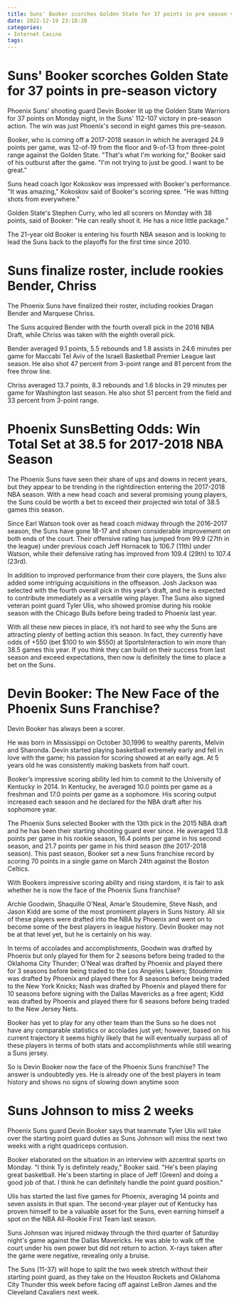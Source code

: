 ```yaml
---
title: Suns' Booker scorches Golden State for 37 points in pre season victory 
date: 2022-12-19 23:18:20
categories:
- Internet Casino
tags:
---
```



#  Suns' Booker scorches Golden State for 37 points in pre-season victory 

Phoenix Suns' shooting guard Devin Booker lit up the Golden State Warriors for 37 points on Monday night, in the Suns' 112-107 victory in pre-season action. The win was just Phoenix's second in eight games this pre-season.

Booker, who is coming off a 2017-2018 season in which he averaged 24.9 points per game, was 12-of-19 from the floor and 9-of-13 from three-point range against the Golden State. "That's what I'm working for," Booker said of his outburst after the game. "I'm not trying to just be good. I want to be great."

 Suns head coach Igor Kokoskov was impressed with Booker's performance. "It was amazing," Kokoskov said of Booker's scoring spree. "He was hitting shots from everywhere."

Golden State's Stephen Curry, who led all scorers on Monday with 38 points, said of Booker: "He can really shoot it. He has a nice little package."

The 21-year old Booker is entering his fourth NBA season and is looking to lead the Suns back to the playoffs for the first time since 2010.

#  Suns finalize roster, include rookies Bender, Chriss 

The Phoenix Suns have finalized their roster, including rookies Dragan Bender and Marquese Chriss. 

The Suns acquired Bender with the fourth overall pick in the 2016 NBA Draft, while Chriss was taken with the eighth overall pick. 

Bender averaged 9.1 points, 5.5 rebounds and 1.8 assists in 24.6 minutes per game for Maccabi Tel Aviv of the Israeli Basketball Premier League last season. He also shot 47 percent from 3-point range and 81 percent from the free throw line. 

Chriss averaged 13.7 points, 8.3 rebounds and 1.6 blocks in 29 minutes per game for Washington last season. He also shot 51 percent from the field and 33 percent from 3-point range.

#  Phoenix SunsBetting Odds: Win Total Set at 38.5 for 2017-2018 NBA Season 

The Phoenix Suns have seen their share of ups and downs in recent years, but they appear to be trending in the rightdirection entering the 2017-2018 NBA season. With a new head coach and several promising young players, the Suns could be worth a bet to exceed their projected win total of 38.5 games this season.

Since Earl Watson took over as head coach midway through the 2016-2017 season, the Suns have gone 18-17 and shown considerable improvement on both ends of the court. Their offensive rating has jumped from 99.9 (27th in the league) under previous coach Jeff Hornacek to 106.7 (11th) under Watson, while their defensive rating has improved from 109.4 (29th) to 107.4 (23rd).

In addition to improved performance from their core players, the Suns also added some intriguing acquisitions in the offseason. Josh Jackson was selected with the fourth overall pick in this year’s draft, and he is expected to contribute immediately as a versatile wing player. The Suns also signed veteran point guard Tyler Ulis, who showed promise during his rookie season with the Chicago Bulls before being traded to Phoenix last year.

With all these new pieces in place, it’s not hard to see why the Suns are attracting plenty of betting action this season. In fact, they currently have odds of +550 (bet $100 to win $550) at SportsInteraction to win more than 38.5 games this year. If you think they can build on their success from last season and exceed expectations, then now is definitely the time to place a bet on the Suns.

#  Devin Booker: The New Face of the Phoenix Suns Franchise? 

Devin Booker has always been a scorer.

He was born in Mississippi on October 30,1996 to wealthy parents, Melvin and Sharonda. Devin started playing basketball extremely early and fell in love with the game; his passion for scoring showed at an early age. At 5 years old he was consistently making baskets from half court. 

Booker’s impressive scoring ability led him to commit to the University of Kentucky in 2014. In Kentucky, he averaged 10.0 points per game as a freshman and 17.0 points per game as a sophomore. His scoring output increased each season and he declared for the NBA draft after his sophomore year.

The Phoenix Suns selected Booker with the 13th pick in the 2015 NBA draft and he has been their starting shooting guard ever since. He averaged 13.8 points per game in his rookie season, 16.4 points per game in his second season, and 21.7 points per game in his third season (the 2017-2018 season). This past season, Booker set a new Suns franchise record by scoring 70 points in a single game on March 24th against the Boston Celtics.

With Bookers impressive scoring ability and rising stardom, it is fair to ask whether he is now the face of the Phoenix Suns franchise? 

Archie Goodwin, Shaquille O’Neal, Amar’e Stoudemire, Steve Nash, and Jason Kidd are some of the most prominent players in Suns history. All six of these players were drafted into the NBA by Phoenix and went on to become some of the best players in league history. Devin Booker may not be at that level yet, but he is certainly on his way. 

In terms of accolades and accomplishments, Goodwin was drafted by Phoenix but only played for them for 2 seasons before being traded to the Oklahoma City Thunder; O’Neal was drafted by Phoenix and played there for 3 seasons before being traded to the Los Angeles Lakers; Stoudemire was drafted by Phoenix and played there for 8 seasons before being traded to the New York Knicks; Nash was drafted by Phoenix and played there for 10 seasons before signing with the Dallas Mavericks as a free agent; Kidd was drafted by Phoenix and played there for 6 seasons before being traded to the New Jersey Nets. 

Booker has yet to play for any other team than the Suns so he does not have any comparable statistics or accolades just yet; however, based on his current trajectory it seems highly likely that he will eventually surpass all of these players in terms of both stats and accomplishments while still wearing a Suns jersey. 

So is Devin Booker now the face of the Phoenix Suns franchise? The answer is undoubtedly yes. He is already one of the best players in team history and shows no signs of slowing down anytime soon

#  Suns Johnson to miss 2 weeks

Phoenix Suns guard Devin Booker says that teammate Tyler Ulis will take over the starting point guard duties as Suns Johnson will miss the next two weeks with a right quadriceps contusion.

Booker elaborated on the situation in an interview with azcentral sports on Monday. "I think Ty is definitely ready," Booker said. "He's been playing great basketball. He's been starting in place of Jeff (Green) and doing a good job of that. I think he can definitely handle the point guard position."

Ulis has started the last five games for Phoenix, averaging 14 points and seven assists in that span. The second-year player out of Kentucky has proven himself to be a valuable asset for the Suns, even earning himself a spot on the NBA All-Rookie First Team last season.

Suns Johnson was injured midway through the third quarter of Saturday night's game against the Dallas Mavericks. He was able to walk off the court under his own power but did not return to action. X-rays taken after the game were negative, revealing only a bruise.

The Suns (11-37) will hope to split the two week stretch without their starting point guard, as they take on the Houston Rockets and Oklahoma City Thunder this week before facing off against LeBron James and the Cleveland Cavaliers next week.